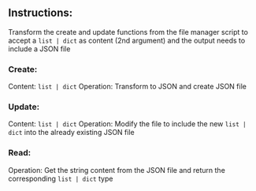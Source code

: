 ## Instructions: 

  Transform the create and update functions from the file manager script to accept a `list | dict` as content (2nd argument) and the output needs to include a JSON file


  ### Create:
  Content: `list | dict`
  Operation: Transform to JSON and create JSON file 

  ### Update:
  Content: `list | dict`
  Operation: Modify the file to include the new `list | dict` into the already existing JSON file

  ### Read: 
  Operation: Get the string content from the JSON file and return the corresponding `list | dict` type